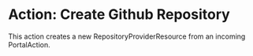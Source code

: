 # Action: Create Github Repository

This action creates a new RepositoryProviderResource from an incoming PortalAction.